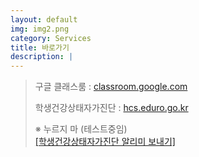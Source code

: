 ```yaml
---
layout: default
img: img2.png
category: Services
title: 바로가기
description: |
---
```

> 구글 클래스룸 : <a href="https://classroom.google.com/">classroom.google.com</a>   
>                            
> 학생건강상태자가진단 : <a href = "https://hcs.eduro.go.kr/">hcs.eduro.go.kr</a>           
>           
> ※ 누르지 마 (테스트중임)          
> <a href='javascript:void(0);'    onClick="sendLink()"> [학생건강상태자가진단 알리미 보내기]</a>          

<script type="text/JavaScript" src="https://developers.kakao.com/sdk/js/kakao.min.js"></script>
<script>
    Kakao.init('be7b6525600965cb3f7b82d7b6ebef24');
    try {
    function sendLink() {
        Kakao.Link.createDefaultButton({
    container: '#CONTAINER_ID',
    objectType: 'feed',
    content: {
        title: '학생건강상태자가진단',
        description: '',
        imageUrl:'',
        link: {
        mobileWebUrl: 'https://bundang-ms-2021.github.io',
        androidExecParams: 'oncl',
        },
    },
    buttons: [
            {
                title: '바로 가기',
                link: {
                mobileWebUrl: 'https://hcs.eduro.go.kr/',
                webUrl: 'https://hcs.eduro.go.kr/',
                },
            },
        ]
    });
    ; window.kakaoDemoCallback && window.kakaoDemoCallback() }
    catch(e) { window.kakaoDemoException && window.kakaoDemoException(e) 
    }

</script>

<!--
<script type="text/javascript">
    function sendLinkTest() {
        Kakao.init("be7b6525600965cb3f7b82d7b6ebef24");
        Kakao.Link.sendCustom({
            templateId: [51770]
        });
    }
</script>-->